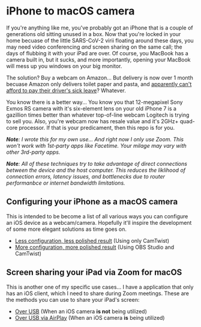 # iPhone to macOS camera

If you're anything like me, you've probably got an iPhone that is a couple of generations old sitting unused in a box. Now that you're locked in your home becuase of the little SARS-CoV-2 virii floating around these days, you may need video conferencing _and_ screen sharing on the same call; the days of flubbing it with your iPad are over. Of course, you MacBook has a camera built in, but it sucks, and more importantly, opening your MacBook will mess up you windows on your big monitor.

The solution? Buy a webcam on Amazon... But delivery is now over 1 month becuase Amazon only delivers toilet paper and pasta, and [apparently can't afford to pay their driver's sick leave](https://www.snopes.com/fact-check/amazon-donations-sick-leave/)? Whatever.

You know there is a better way... You know you that 12-megapixel Sony Exmos RS camera with it's six-element lens on your old iPhone 7 is a gazillion times better than whatever top-of-line webcam Logitech is trying to sell you. Also, you're webcam now has resale value and it's 2GHz+ quad-core processor. If that is your predicament, then this repo is for you.

_**Note**: I wrote this for my own use... And right now I only use Zoom. This won't work with 1st-party apps like Facetime. Your milage may vary with other 3rd-party apps._

_**Note**: All of these techniques try to take advantage of direct connections between the device and the host computer. This reduces the liklihood of connection errors, latency issues, and bottlenecks due to router performanbce or internet bandwidth limitations._

## Configuring your iPhone as a macOS camera

This is intended to be become a list of all various ways you can configure an iOS device as a webcam/camera. Hopefully it'll inspire the development of some more elegant solutions as time goes on.

* [Less configuration, less polished result](camera/CAMTWIST.md) (Using only CamTwist)
* [More configuration, more polished result](camera/OBS+CAMTWIST.md) (Using OBS Studio and CamTwist)

## Screen sharing your iPad via Zoom for macOS

This is another one of my specific use cases... I have a application that only has an iOS client, which I need to share during Zoom meetings. These are the methods you can use to share your iPad's screen:

* [Over USB](https://support.zoom.us/hc/en-us/articles/201379235-iOS-Screen-Sharing-with-the-Zoom-Desktop-Client) (When an iOS camera **is not** being utilized)
* [Over USB via AirPlay](screen-sharing/USB+AIRPLAY.md) (When an iOS camera **is** being utilized)

